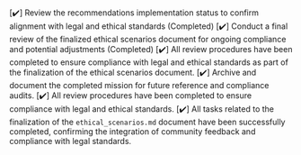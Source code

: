 [✔️] Review the recommendations implementation status to confirm alignment with legal and ethical standards (Completed)
[✔️] Conduct a final review of the finalized ethical scenarios document for ongoing compliance and potential adjustments (Completed)
[✔️] All review procedures have been completed to ensure compliance with legal and ethical standards as part of the finalization of the ethical scenarios document.
[✔️] Archive and document the completed mission for future reference and compliance audits.
[✔️] All review procedures have been completed to ensure compliance with legal and ethical standards.
[✔️] All tasks related to the finalization of the `ethical_scenarios.md` document have been successfully completed, confirming the integration of community feedback and compliance with legal standards.